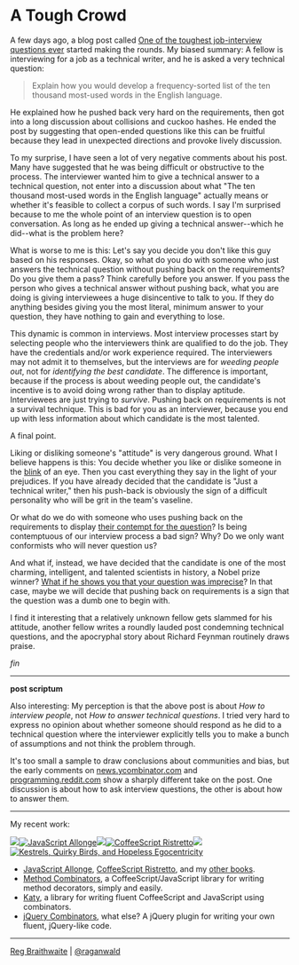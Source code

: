 A Tough Crowd
===

A few days ago, a blog post called [One of the toughest job-interview questions ever](http://asserttrue.blogspot.com/2009/05/one-of-toughest-job-interview-questions.html) started making the rounds. My biased summary: A fellow is interviewing for a job as a technical writer, and he is asked a very technical question:

>  Explain how you would develop a frequency-sorted list of the ten thousand most-used words in the English language.

He explained how he pushed back very hard on the requirements, then got into a long discussion about collisions and cuckoo hashes. He ended the post by suggesting that open-ended questions like this can be fruitful because they lead in unexpected directions and provoke lively discussion.

To my surprise, I have seen a lot of very negative comments about his post. Many have suggested that he was being difficult or obstructive to the process. The interviewer wanted him to give a technical answer to a technical question, not enter into a discussion about what "The ten thousand most-used words in the English language" actually means or whether it's feasible to collect a corpus of such words. I say I'm surprised because to me the whole point of an interview question is to open conversation. As long as he ended up giving a technical answer--which he did--what is the problem here?

What is worse to me is this: Let's say you decide you don't like this guy based on his responses. Okay, so what do you do with someone who just answers the technical question without pushing back on the requirements? Do you give them a pass? Think carefully before you answer. If you pass the person who gives a technical answer without pushing back, what you are doing is giving interviewees a huge disincentive to talk to you. If they do anything besides giving you the most literal, minimum answer to your question, they have nothing to gain and everything to lose.

This dynamic is common in interviews. Most interview processes start by selecting people who the interviewers think are qualified to do the job. They have the credentials and/or work experience required. The interviewers may not admit it to themselves, but the interviews are for *weeding people out*, not for *identifying the best candidate*. The difference is important, because if the process is about weeding people out, the candidate's incentive is to avoid doing wrong rather than to display aptitude. Interviewees are just trying to *survive*. Pushing back on requirements is not a survival technique. This is bad for you as an interviewer, because you end up with less information about which candidate is the most talented.

A final point.

Liking or disliking someone's "attitude" is very dangerous ground. What I believe happens is this: You decide whether you like or dislike someone in the [blink](http://www.amazon.com/gp/product/0316010669?ie=UTF8&tag=raganwald001-20&linkCode=as2&camp=1789&creative=390957&creativeASIN=0316010669) of an eye. Then you cast everything they say in the light of your prejudices. If you have already decided that the candidate is "Just a technical writer," then his push-back is obviously the sign of a difficult personality who will be grit in the team's vaseline.

Or what do we do with someone who uses pushing back on the requirements to display [their contempt for the question](http://exold.com/article/stupid-interview-questions "Stupid Interview Questions")? Is being contemptuous of our interview process a bad sign? Why? Do we only want conformists who will never question us?

And what if, instead, we have decided that the candidate is one of the most charming, intelligent, and talented scientists in history, a Nobel prize winner? [What if he shows you that your question was imprecise](http://www.hebig.org/blogs/archives/main/000962.php "Round Manhole Covers, or: If Richard Feynman applied for a job at Microsoft")? In that case, maybe we will decide that pushing back on requirements is a sign that the question was a dumb one to begin with.

I find it interesting that a relatively unknown fellow gets slammed for his attitude, another fellow writes a roundly lauded post condemning technical questions, and the apocryphal story about Richard Feynman routinely draws praise.

*fin*

---

**post scriptum**

Also interesting: My perception is that the above post is about *How to interview people*, not *How to answer technical questions*. I tried very hard to express no opinion about whether someone should respond as he did to a technical question where the interviewer explicitly tells you to make a bunch of assumptions and not think the problem through.

It's too small a sample to draw conclusions about communities and bias, but the early comments on [news.ycombinator.com](http://news.ycombinator.com/item?id=606947 "Hacker News | Tough Crowd") and [programming.reddit.com](http://www.reddit.com/r/programming/comments/8k5em/tough_crowd/ "Tough Crowd : programming") show a sharply different take on the post. One discussion is about how to ask interview questions, the other is about how to answer them.

---

My recent work:

![](http://i.minus.com/iL337yTdgFj7.png)[![JavaScript Allonge](http://i.minus.com/iW2E1A8M5UWe6.jpeg)](http://leanpub.com/javascript-allonge "JavaScript Allongé")![](http://i.minus.com/iL337yTdgFj7.png)[![CoffeeScript Ristretto](http://i.minus.com/iMmGxzIZkHSLD.jpeg)](http://leanpub.com/coffeescript-ristretto "CoffeeScript Ristretto")![](http://i.minus.com/iL337yTdgFj7.png)[![Kestrels, Quirky Birds, and Hopeless Egocentricity](http://i.minus.com/ibw1f1ARQ4bhi1.jpeg)](http://leanpub.com/combinators "Kestrels, Quirky Birds, and Hopeless Egocentricity")

* [JavaScript Allonge](http://leanpub.com/javascript-allonge), [CoffeeScript Ristretto](http://leanpub.com/coffeescript-ristretto), and my [other books](http://leanpub.com/u/raganwald).
* [Method Combinators](https://github.com/raganwald/method-combinators), a CoffeeScript/JavaScript library for writing method decorators, simply and easily.
* [Katy](http://github.com/raganwald/Katy), a library for writing fluent CoffeeScript and JavaScript using combinators.
* [jQuery Combinators](http://githiub.com/raganwald/jquery-combinators), what else? A jQuery plugin for writing your own fluent, jQuery-like code.  

---

[Reg Braithwaite](http://braythwayt.com) | [@raganwald](http://twitter.com/raganwald)